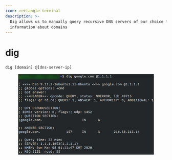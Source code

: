 ```yaml
---
icon: rectangle-terminal
description: >-
  Dig allows us to manually query recursive DNS servers of our choice for
  information about domains
---
```


# dig

`dig [domain] @[dns-server-ip]`&#x20;

<figure><img src="../.gitbook/assets/image (56).png" alt=""><figcaption></figcaption></figure>
